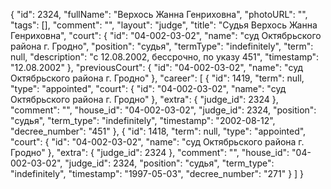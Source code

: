 {
    "id": 2324,
    "fullName": "Верхось Жанна Генриховна",
    "photoURL": "",
    "tags": [],
    "comment": "",
    "layout": "judge",
    "title": "Судья Верхось Жанна Генриховна",
    "court": {
        "id": "04-002-03-02",
        "name": "суд Октябрьского района г. Гродно",
        "position": "судья",
        "termType": "indefinitely",
        "term": null,
        "description": "c 12.08.2002, бессрочно, по указу 451",
        "timestamp": "12.08.2002"
    },
    "previousCourt": {
        "id": "04-002-03-02",
        "name": "суд Октябрьского района г. Гродно"
    },
    "career": [
        {
            "id": 1419,
            "term": null,
            "type": "appointed",
            "court": {
                "id": "04-002-03-02",
                "name": "суд Октябрьского района г. Гродно"
            },
            "extra": {
                "judge_id": 2324
            },
            "comment": "",
            "house_id": "04-002-03-02",
            "judge_id": 2324,
            "position": "судья",
            "term_type": "indefinitely",
            "timestamp": "2002-08-12",
            "decree_number": "451"
        },
        {
            "id": 1418,
            "term": null,
            "type": "appointed",
            "court": {
                "id": "04-002-03-02",
                "name": "суд Октябрьского района г. Гродно"
            },
            "extra": {
                "judge_id": 2324
            },
            "comment": "",
            "house_id": "04-002-03-02",
            "judge_id": 2324,
            "position": "судья",
            "term_type": "indefinitely",
            "timestamp": "1997-05-03",
            "decree_number": "271"
        }
    ]
}